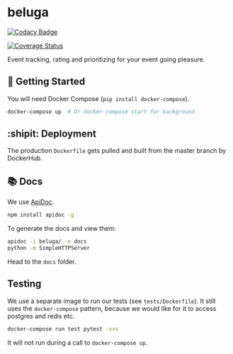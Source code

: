 beluga
===================

[![Codacy Badge](https://api.codacy.com/project/badge/Grade/94890da29c40447bb95c93a5bb680e56)](https://www.codacy.com/app/chad.d.lagore/beluga?utm_source=github.com&utm_medium=referral&utm_content=chadlagore/beluga&utm_campaign=badger)

[![Coverage Status](https://coveralls.io/repos/github/chadlagore/beluga/badge.svg?branch=master)](https://coveralls.io/github/chadlagore/beluga?branch=master)

Event tracking, rating and prioritizing for your event going pleasure.


## :running: Getting Started

You will need Docker Compose (`pip install docker-compose`).

```bash
docker-compose up  # Or docker-compose start for background.
```

## :shipit: Deployment

The production `Dockerfile` gets pulled and built from the master
branch by DockerHub.

## :books: Docs

We use [ApiDoc](http://apidocjs.com/).

```bash
npm install apidoc -g
```

To generate the docs and view them:

```bash
apidoc -i beluga/ -o docs
python -m SimpleHTTPServer
```

Head to the `docs` folder.

## Testing

We use a separate image to run our tests (see 
`tests/Dockerfile`). It still uses the `docker-compose` pattern,
because we would like for it to access postgres and redis etc.

```bash
docker-compose run test pytest -vvv
```

It will not run during a call to `docker-compose up`.
